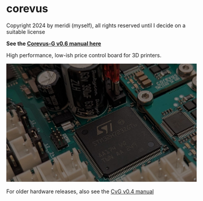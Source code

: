 # corevus

Copyright 2024 by meridi (myself), all rights reserved until I decide on a suitable license

**See the [Corevus-G v0.6 manual here](./docs/CvG-v0.6-beta/CvG-v0.6-manual.md)**

High performance, low-ish price control board for 3D printers. 

![corevus-g v0.4 board render](/assets/images/header-photo.jpg)

For older hardware releases, also see the [CvG v0.4 manual](./docs/CvG-v0.4-beta/CvG-v0.4-hardware-overview.md)
